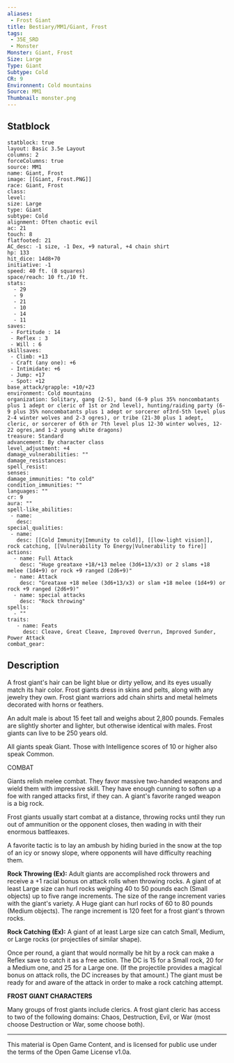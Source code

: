 ```yaml
---
aliases:
 - Frost Giant
title: Bestiary/MM1/Giant, Frost
tags: 
 - 35E_SRD
 - Monster
Monster: Giant, Frost
Size: Large
Type: Giant
Subtype: Cold
CR: 9
Environnent: Cold mountains
Source: MM1
Thumbnail: monster.png
---
```


## Statblock

```statblock
statblock: true
layout: Basic 3.5e Layout
columns: 2
forceColumns: true
source: MM1 
name: Giant, Frost
image: [[Giant, Frost.PNG]]
race: Giant, Frost
class: 
level: 
size: Large
type: Giant
subtype: Cold
alignment: Often chaotic evil
ac: 21
touch: 8
flatfooted: 21
AC_desc: -1 size, -1 Dex, +9 natural, +4 chain shirt
hp: 133
hit_dice: 14d8+70
initiative: -1
speed: 40 ft. (8 squares)
space/reach: 10 ft./10 ft.
stats:
  - 29
  - 9
  - 21
  - 10
  - 14
  - 11
saves:
 - Fortitude : 14
 - Reflex : 3
 - Will : 6
skillsaves:
 - Climb: +13
 - Craft (any one): +6
 - Intimidate: +6
 - Jump: +17
 - Spot: +12
base_attack/grapple: +10/+23
environment: Cold mountains
organization: Solitary, gang (2-5), band (6-9 plus 35% noncombatants plus 1 adept or cleric of 1st or 2nd level), hunting/raiding party (6-9 plus 35% noncombatants plus 1 adept or sorcerer of3rd-5th level plus 2-4 winter wolves and 2-3 ogres), or tribe (21-30 plus 1 adept, cleric, or sorcerer of 6th or 7th level plus 12-30 winter wolves, 12-22 ogres,and 1-2 young white dragons)
treasure: Standard
advancement: By character class
level_adjustment: +4
damage_vulnerabilities: ""
damage_resistances: 
spell_resist: 
senses: 
damage_immunities: "to cold"
condition_immunities: ""
languages: ""
cr: 9
aura: ""
spell-like_abilities:
 - name: 
   desc: 
special_qualities:
 - name:
   desc: [[Cold Immunity|Immunity to cold]], [[low-light vision]], rock catching, [[Vulnerability To Energy|Vulnerability to fire]] 
actions:
  - name: Full Attack
    desc: "Huge greataxe +18/+13 melee (3d6+13/x3) or 2 slams +18 melee (1d4+9) or rock +9 ranged (2d6+9)"
  - name: Attack
    desc: "Greataxe +18 melee (3d6+13/x3) or slam +18 melee (1d4+9) or rock +9 ranged (2d6+9)"
  - name: special attacks
    desc: "Rock throwing"
spells:
  - ""
traits:
   - name: Feats
     desc: Cleave, Great Cleave, Improved Overrun, Improved Sunder, Power Attack
combat_gear:  
```

## Description



A frost giant's hair can be light blue or dirty yellow, and its eyes usually match its hair color. Frost giants dress in skins and pelts, along with any jewelry they own. Frost giant warriors add chain shirts and metal helmets decorated with horns or feathers.

An adult male is about 15 feet tall and weighs about 2,800 pounds. Females are slightly shorter and lighter, but otherwise identical with males. Frost giants can live to be 250 years old.

All giants speak Giant. Those with Intelligence scores of 10 or higher also speak Common.

COMBAT

Giants relish melee combat. They favor massive two-handed weapons and wield them with impressive skill. They have enough cunning to soften up a foe with ranged attacks first, if they can. A giant's favorite ranged weapon is a big rock.

Frost giants usually start combat at a distance, throwing rocks until they run out of ammunition or the opponent closes, then wading in with their enormous battleaxes.

A favorite tactic is to lay an ambush by hiding buried in the snow at the top of an icy or snowy slope, where opponents will have difficulty reaching them.


**Rock Throwing (Ex):** Adult giants are accomplished rock throwers and receive a +1 racial bonus on attack rolls when throwing rocks. A giant of at least Large size can hurl rocks weighing 40 to 50 pounds each (Small objects) up to five range increments. The size of the range increment varies with the giant's variety. A Huge giant can hurl rocks of 60 to 80 pounds (Medium objects). The range increment is 120 feet for a frost giant's thrown rocks.


**Rock Catching (Ex):** A giant of at least Large size can catch Small, Medium, or Large rocks (or projectiles of similar shape).

Once per round, a giant that would normally be hit by a rock can make a Reflex save to catch it as a free action. The DC is 15 for a Small rock, 20 for a Medium one, and 25 for a Large one. (If the projectile provides a magical bonus on attack rolls, the DC increases by that amount.) The giant must be ready for and aware of the attack in order to make a rock catching attempt.


**FROST GIANT CHARACTERS**


Many groups of frost giants include clerics. A frost giant cleric has access to two of the following domains: Chaos, Destruction, Evil, or War (most choose Destruction or War, some choose both).

---

This material is Open Game Content, and is licensed for public use under the terms of the Open Game License v1.0a.
